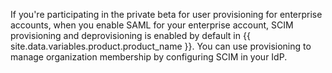 If you're participating in the private beta for user provisioning for enterprise accounts, when you enable SAML for your enterprise account, SCIM provisioning and deprovisioning is enabled by default in {{ site.data.variables.product.product_name }}. You can use provisioning to manage organization membership by configuring SCIM in your IdP.
